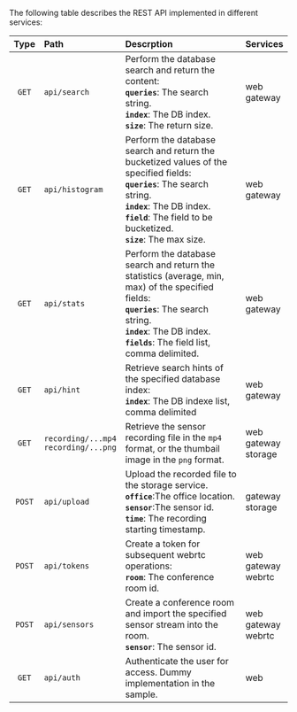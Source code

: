 
The following table describes the REST API implemented in different services:  

|Type|Path|Descrption|Services|
|:---:|:---|:---|:---|
|`GET`|`api/search`|Perform the database search and return the content:<br>**`queries`**: The search string.<br>**`index`**: The DB index.<br>**`size`**: The return size. |web<br>gateway|
|`GET`|`api/histogram`|Perform the database search and return the bucketized values of the specified fields:<br>**`queries`**: The search string.<br>**`index`**: The DB index.<br>**`field`**: The field to be bucketized.<br>**`size`**: The max size.|web<br>gateway|
|`GET`|`api/stats`|Perform the database search and return the statistics (average, min, max) of the specified fields:<br>**`queries`**: The search string.<br>**`index`**: The DB index.<br>**`fields`**: The field list, comma delimited.|web<br>gateway|
|`GET`|`api/hint`|Retrieve search hints of the specified database index:<br>**`index`**: The DB indexe list, comma delimited|web<br>gateway|
|`GET`|`recording/...mp4`<br>`recording/...png`|Retrieve the sensor recording file in the `mp4` format, or the thumbail image in the `png` format.|web<br>gateway<br>storage|
|`POST`|`api/upload`|Upload the recorded file to the storage service.<br>**`office`**:The office location.<br>**`sensor`**:The sensor id.<br>**`time`**: The recording starting timestamp.|gateway<br>storage|
|`POST`|`api/tokens`|Create a token for subsequent webrtc operations:<br>**`room`**: The conference room id.|web<br>gateway<br>webrtc|
|`POST`|`api/sensors`|Create a conference room and import the specified sensor stream into the room.<br>**`sensor`**: The sensor id.|web<br>gateway<br>webrtc|
|`GET`|`api/auth`|Authenticate the user for access. Dummy implementation in the sample.|web|



